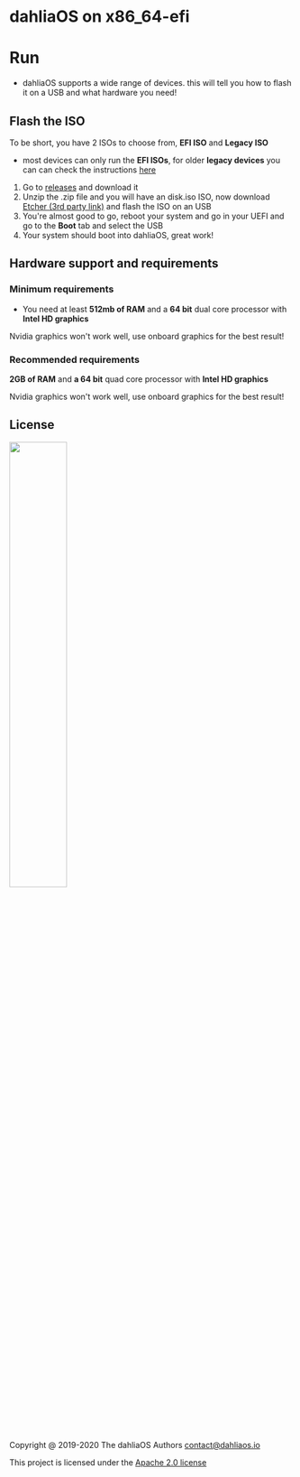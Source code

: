 # dahliaOS on x86_64-efi

# Run 

- dahliaOS supports a wide range of devices. this will tell you how to flash it on a USB and what hardware you need!

## Flash the ISO

To be short, you have 2 ISOs to choose from, **EFI ISO** and **Legacy ISO**

- most devices can only run the **EFI ISOs**, for older **legacy devices** you can can check the instructions [here](x86_64-legacy.md)

1. Go to [releases](https://github.com/dahlia-os/releases/releases/download/201004-x86_64/dahliaOS-201004-efi.zip) and download it
2. Unzip the .zip file and you will have an disk.iso ISO, now download [Etcher (3rd party link)](https://www.balena.io/etcher/) and flash the ISO on an USB
3. You're almost good to go, reboot your system and go in your UEFI and go to the **Boot** tab and select the USB
4. Your system should boot into dahliaOS, great work!

## Hardware support and requirements

### Minimum requirements

- You need at least **512mb of RAM** and a **64 bit** dual core processor with **Intel HD graphics**

Nvidia graphics won't work well, use onboard graphics for the best result!

### Recommended requirements

**2GB of RAM** and **a 64 bit** quad core processor with **Intel HD graphics**

Nvidia graphics won't work well, use onboard graphics for the best result!

## License

<p align="left">
  <img width="45%" src="https://github.com/dahlia-os/brand/blob/master/Logo%20SVGs/dahliaOS%20logo%20with%20text%20(drop%20shadow).svg"
</p>

Copyright @ 2019-2020 The dahliaOS Authors contact@dahliaos.io

This project is licensed under the [Apache 2.0 license](../LICENSE)
